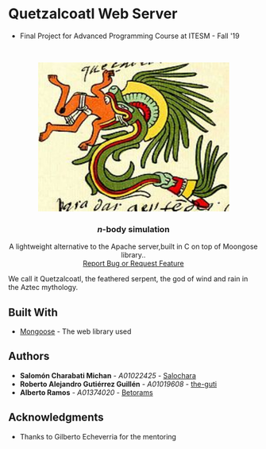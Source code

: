 # Quetzalcoatl Web Server

* Final Project for Advanced Programming Course at ITESM - Fall '19 


<br />
<p align="center">
  <a href="https://github.com/salochara/FinalProject-AdvandedProgramming">
    <img src="assets/quetzalcoatl.jpg" alt="Logo Quetzalcoatl" width="385" height="300">
  </a>

  <h3 align="center"><i>n</i>-body simulation</h3>

  <p align="center">
    A lightweight alternative to the Apache server,built in C on top of Moongose library..
    <br />
    <a href="https://github.com/salochara/FinalProject-AdvandedProgramming/issues">Report Bug or Request Feature</a>
  </p>
</p>

We call it Quetzalcoatl, the feathered serpent, the god of wind and rain in the Aztec mythology.

## Built With

* [Mongoose](https://github.com/cesanta/mongoose/) - The web library used


## Authors
           			           	
* **Salomón Charabati Michan** - *A01022425* - [Salochara](http://github.com/salochara)
* **Roberto Alejandro Gutiérrez Guillén** - *A01019608* - [the-guti](https://github.com/the-guti)
* **Alberto Ramos** - *A01374020* - [Betorams](https://github.com/betorams)

## Acknowledgments

* Thanks to Gilberto Echeverria for the mentoring
